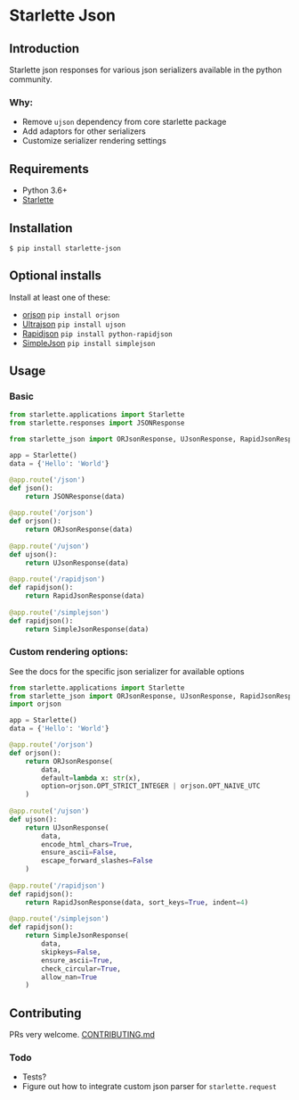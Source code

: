 # Starlette Json

## Introduction
Starlette json responses for various json serializers available in the python community.

### Why:
- Remove `ujson` dependency from core starlette package
- Add adaptors for other serializers
- Customize serializer rendering settings

## Requirements
- Python 3.6+
- [Starlette](https://github.com/encode/starlette)

## Installation
```console
$ pip install starlette-json
```

## Optional installs
Install at least one of these:
- [orjson](https://github.com/ijl/orjson) `pip install orjson`
- [Ultrajson](https://github.com/esnme/ultrajson) `pip install ujson`
- [Rapidjson](https://github.com/python-rapidjson/python-rapidjson) `pip install python-rapidjson`
- [SimpleJson](https://github.com/simplejson/simplejson) `pip install simplejson`
	
## Usage
### Basic
```python
from starlette.applications import Starlette
from starlette.responses import JSONResponse

from starlette_json import ORJsonResponse, UJsonResponse, RapidJsonResponse, SimpleJsonResponse

app = Starlette()
data = {'Hello': 'World'}

@app.route('/json')
def json():
	return JSONResponse(data)
	
@app.route('/orjson')
def orjson():
	return ORJsonResponse(data)
	
@app.route('/ujson')
def ujson():
	return UJsonResponse(data)
	
@app.route('/rapidjson')
def rapidjson():
	return RapidJsonResponse(data)
	
@app.route('/simplejson')
def rapidjson():
	return SimpleJsonResponse(data)
```

### Custom rendering options:
See the docs for the specific json serializer for available options

```python
from starlette.applications import Starlette
from starlette_json import ORJsonResponse, UJsonResponse, RapidJsonResponse
import orjson

app = Starlette()
data = {'Hello': 'World'}

@app.route('/orjson')
def orjson():
	return ORJsonResponse(
		data, 
		default=lambda x: str(x), 
		option=orjson.OPT_STRICT_INTEGER | orjson.OPT_NAIVE_UTC
	)
	
@app.route('/ujson')
def ujson():
	return UJsonResponse(
		data, 
		encode_html_chars=True, 
		ensure_ascii=False, 
		escape_forward_slashes=False
	)
	
@app.route('/rapidjson')
def rapidjson():
	return RapidJsonResponse(data, sort_keys=True, indent=4)
	
@app.route('/simplejson')
def rapidjson():
	return SimpleJsonResponse(
		data,
		skipkeys=False,
		ensure_ascii=True,
		check_circular=True,
		allow_nan=True
	)
```

## Contributing
PRs very welcome.
[CONTRIBUTING.md](CONTRIBUTING.md)

### Todo
- Tests?
- Figure out how to integrate custom json parser for `starlette.request`